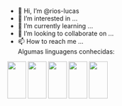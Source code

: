 - 👋 Hi, I’m @rios-lucas
- 👀 I’m interested in ...
- 🌱 I’m currently learning ...
- 💞️ I’m looking to collaborate on ...
- 📫 How to reach me ...<br>
Algumas linguagens conhecidas:
<div>
  <img src="https://cdn.jsdelivr.net/gh/devicons/devicon/icons/html5/html5-original.svg" height="84" width="42">
  <img src="https://cdn.jsdelivr.net/gh/devicons/devicon/icons/css3/css3-original.svg" height="84" width="42">
  <img src="https://cdn.jsdelivr.net/gh/devicons/devicon/icons/javascript/javascript-original.svg" height="84" width="42">
  <img src="https://cdn.jsdelivr.net/gh/devicons/devicon/icons/python/python-original.svg" height="84" width="42">
  <img src="https://cdn.jsdelivr.net/gh/devicons/devicon/icons/csharp/csharp-original.svg" height="84" width="42">
</div>
